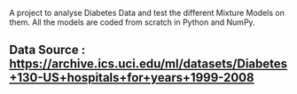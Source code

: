 A project to analyse Diabetes Data and test the different Mixture Models on them. All the models are coded from scratch in Python and NumPy.

## Data Source : https://archive.ics.uci.edu/ml/datasets/Diabetes+130-US+hospitals+for+years+1999-2008
